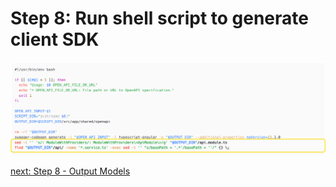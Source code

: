 # Step 8: Run shell script to generate client SDK

![step-8](./info-material/Apodini-OAS-Instructions/step-8.png)

[next: Step 8 - Output Models](./step-8-1.md)
